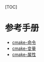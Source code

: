 [TOC]

# 参考手册

- [cmake-命令](./manual/cmake-commands.md)
- [cmake-变量](./manual/cmake-variables.md)
- [cmake-属性](./manual/cmake-properties.md)